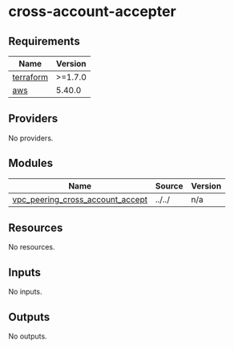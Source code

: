 # cross-account-accepter

<!-- BEGINNING OF PRE-COMMIT-TERRAFORM DOCS HOOK -->
## Requirements

| Name | Version |
|------|---------|
| <a name="requirement_terraform"></a> [terraform](#requirement\_terraform) | >=1.7.0 |
| <a name="requirement_aws"></a> [aws](#requirement\_aws) | 5.40.0 |

## Providers

No providers.

## Modules

| Name | Source | Version |
|------|--------|---------|
| <a name="module_vpc_peering_cross_account_accept"></a> [vpc\_peering\_cross\_account\_accept](#module\_vpc\_peering\_cross\_account\_accept) | ../../ | n/a |

## Resources

No resources.

## Inputs

No inputs.

## Outputs

No outputs.
<!-- END OF PRE-COMMIT-TERRAFORM DOCS HOOK -->

